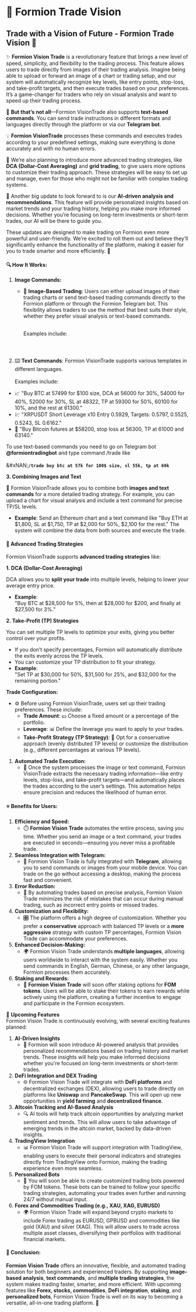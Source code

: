 # 👾 Formion Trade Vision

## **Trade with a Vision of Future - Formion Trade Vision 🚀**

✨ **Formion Vision Trade** is a revolutionary feature that brings a new level of speed, simplicity, and flexibility to the trading process. This feature allows users to trade directly from images of their trading analysis. Imagine being able to upload or forward an image of a chart or trading setup, and our system will automatically recognize key levels, like entry points, stop-loss, and take-profit targets, and then execute trades based on your preferences. It’s a game-changer for traders who rely on visual analysis and want to speed up their trading process.

📱 **But that’s not all**—Formion VisionTrade also supports **text-based commands**. You can send trade instructions in different formats and languages directly through the platform or via our **Telegram bot**.

💡 **Formion VisionTrade** processes these commands and executes trades according to your predefined settings, making sure everything is done accurately and with no human errors.

🎯 We’re also planning to introduce more advanced trading strategies, like **DCA (Dollar-Cost Averaging)** and **grid trading**, to give users more options to customize their trading approach. These strategies will be easy to set up and manage, even for those who might not be familiar with complex trading systems.

🤖 Another big update to look forward to is our **AI-driven analysis and recommendations**. This feature will provide personalized insights based on market trends and your trading history, helping you make more informed decisions. Whether you’re focusing on long-term investments or short-term trades, our AI will be there to guide you.

These updates are designed to make trading on Formion even more powerful and user-friendly. We’re excited to roll them out and believe they’ll significantly enhance the functionality of the platform, making it easier for you to trade smarter and more efficiently. 💪

#### 🔍 How It Works:

1. **Image Commands:**
   *   📸 **Image-Based Trading**: Users can either upload images of their trading charts or send text-based trading commands directly to the Formion platform or through the Formion Telegram bot. This flexibility allows traders to use the method that best suits their style, whether they prefer visual analysis or text-based commands.

       \
       Examples include:

<figure><img src=".gitbook/assets/chart1 (1).png" alt=""><figcaption></figcaption></figure>

<figure><img src=".gitbook/assets/chart3 (2).jpg" alt=""><figcaption></figcaption></figure>

<figure><img src=".gitbook/assets/chart2 (1).jpg" alt=""><figcaption></figcaption></figure>

2. ⌨️ **Text Commands**: Formion VisionTrade supports various templates in different languages.\
   \
   Examples include:

* 📈 "Buy BTC at 57499 for $100 size, DCA at 56000 for 30%, 54000 for 40%, 52000 for 30%, SL at 48322, TP at 59300 for 50%, 60100 for 10%, and the rest at 61300."
* 💹 "XRPUSDT Short Leverage x10 Entry 0.5929, Targets: 0.5797, 0.5525, 0.5243, SL 0.6162."
* 🔄 "Buy Bitcoin futures at $58200, stop loss at 56300, TP at 61000 and 63140."

To use text-based commands you need to go on Telegram bot **@formiontradingbot** and type command /trade like\
\
\&#xNAN;**`/trade buy btc at 57k for 100$ size, sl 55k, tp at 60k`**

**3. Combining Images and Text**

📝 Formion VisionTrade allows you to combine both **images and text commands** for a more detailed trading strategy. For example, you can upload a chart for visual analysis and include a text command for precise TP/SL levels.

* **Example**: Send an Ethereum chart and a text command like "Buy ETH at $1,800, SL at $1,750, TP at $2,000 for 50%, $2,100 for the rest." The system will combine the data from both sources and execute the trade.

#### 🎯 **Advanced Trading Strategies**

Formion VisionTrade supports **advanced trading strategies** like:

**1. DCA (Dollar-Cost Averaging)**

DCA allows you to **split your trade** into multiple levels, helping to lower your average entry price.

* **Example**:\
  "Buy BTC at $28,500 for 5%, then at $28,000 for $200, and finally at $27,500 for 3%."

**2. Take-Profit (TP) Strategies**

You can set multiple TP levels to optimize your exits, giving you better control over your profits.

* If you don’t specify percentages, Formion will automatically distribute the exits evenly across the TP levels.
* You can customize your TP distribution to fit your strategy.
* **Example**:\
  "Set TP at $30,000 for 50%, $31,500 for 25%, and $32,000 for the remaining portion."

**Trade Configuration:**

* ⚙️ Before using Formion VisionTrade, users set up their trading preferences. These include:
  * **Trade Amount**: 💵 Choose a fixed amount or a percentage of the portfolio.
  * **Leverage**: 📊 Define the leverage you want to apply to your trades.
  * **Take-Profit Strategy (TP Strategy)**: 🎯 Opt for a conservative approach (evenly distributed TP levels) or customize the distribution (e.g., different percentages at various TP levels).

1. **Automated Trade Execution:**
   * 🔄 Once the system processes the image or text command, Formion VisionTrade extracts the necessary trading information—like entry levels, stop-loss, and take-profit targets—and automatically places the trades according to the user’s settings. This automation helps ensure precision and reduces the likelihood of human error.

#### ⭐ Benefits for Users:

1. **Efficiency and Speed:**
   * ⏱️ **Formion Vision Trade** automates the entire process, saving you time. Whether you send an image or a text command, your trades are executed in seconds—ensuring you never miss a profitable trade.
2. **Seamless Integration with Telegram:**
   * 📱 Formion Vision Trade is fully integrated with **Telegram**, allowing you to send commands or images from your mobile device. You can trade on the go without accessing a desktop, making the process fast and convenient.
3. **Error Reduction:**
   * 🚫 By automating trades based on precise analysis, Formion Vision Trade minimizes the risk of mistakes that can occur during manual trading, such as incorrect entry points or missed trades.
4. **Customization and Flexibility:**
   * 🎛️ The platform offers a high degree of customization. Whether you prefer a **conservative** approach with balanced TP levels or a **more aggressive** strategy with custom TP percentages, Formion Vision Trade can accommodate your preferences.
5. **Enhanced Decision-Making:**
   * 🌍 Formion Vision Trade understands **multiple languages**, allowing users worldwide to interact with the system easily. Whether you send commands in English, German, Chinese, or any other language, Formion processes them accurately.
6. **Staking and Rewards:**
   * 🎁 **Formion Vision Trade** will soon offer staking options for **FOM tokens**. Users will be able to stake their tokens to earn rewards while actively using the platform, creating a further incentive to engage and participate in the Formion ecosystem.

🤖 **Upcoming Features**\
Formion Vision Trade is continuously evolving, with several exciting features planned:

1. **AI-Driven Insights**
   * 🤖 Formion will soon introduce AI-powered analysis that provides personalized recommendations based on trading history and market trends. These insights will help you make informed decisions whether you're focused on long-term investments or short-term trades.
2. **DeFi Integration and DEX Trading**
   * 🌐 Formion Vision Trade will integrate with **DeFi platforms** and decentralized exchanges (DEX), allowing users to trade directly on platforms like **Uniswap** and **PancakeSwap**. This will open up new opportunities in **yield farming** and **decentralized finance**.
3. **Altcoin Tracking and AI-Based Analysis**
   * 🔍 AI tools will help track altcoin opportunities by analyzing market sentiment and trends. This will allow users to take advantage of emerging trends in the altcoin market, backed by data-driven insights.
4. **TradingView Integration**
   * 📊 Formion Vision Trade will support integration with TradingView, enabling users to execute their personal indicators and strategies directly from TradingView onto Formion, making the trading experience even more seamless.
5. **Personalized Bots**
   * 🤖 You will soon be able to create customized trading bots powered by FOM tokens. These bots can be trained to follow your specific trading strategies, automating your trades even further and running 24/7 without manual input.
6. **Forex and Commodities Trading (e.g., XAU, XAG, EURUSD)**
   * 🌍 Formion Vision Trade will expand beyond crypto markets to include Forex trading as EURUSD, GPBUSD and commodities like gold (XAU) and silver (XAG). This will allow users to trade across multiple asset classes, diversifying their portfolios with traditional financial markets.

#### 🎉 Conclusion:

**Formion Vision Trade** offers an innovative, flexible, and automated trading solution for both beginners and experienced traders. By supporting **image-based analysis**, **text commands**, and **multiple trading strategies**, the system makes trading faster, smarter, and more efficient. With upcoming features like **Forex, stocks, commodities**, **DeFi integration**, **staking**, and **personalized bots**, Formion Vision Trade is well on its way to becoming a versatile, all-in-one trading platform. 🚀
